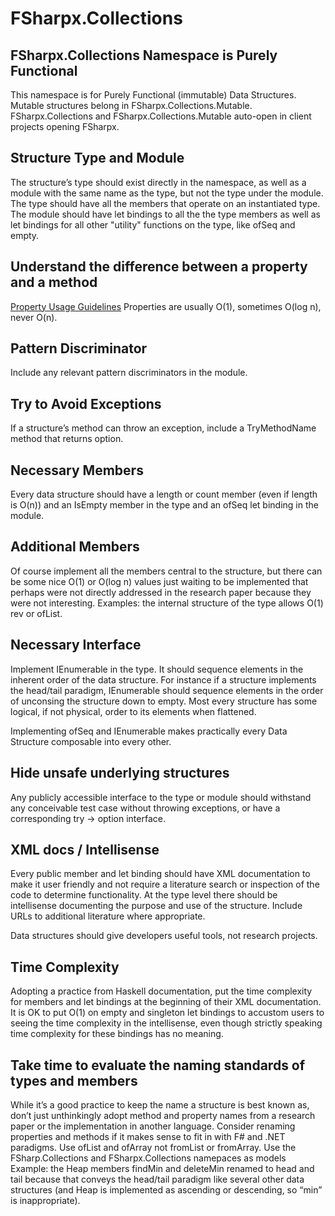 # FSharpx.Collections

## FSharpx.Collections Namespace is Purely Functional

This namespace is for Purely Functional (immutable) Data Structures. Mutable structures belong in FSharpx.Collections.Mutable. FSharpx.Collections and FSharpx.Collections.Mutable auto-open in client projects opening FSharpx.

## Structure Type and Module

The structure’s type should exist directly in the namespace, as well as a module with the same name as the type, but not the type under the module. The type should have all the members that operate on an instantiated type. The module should have let bindings to all the the type members as well as let bindings for all other "utility" functions on the type, like ofSeq and empty.

## Understand the difference between a property and a method

[Property Usage Guidelines](http://msdn.microsoft.com/en-us/library/bzwdh01d.aspx) Properties are usually O(1), sometimes O(log n), never O(n).

## Pattern Discriminator

Include any relevant pattern discriminators in the module. 

## Try to Avoid Exceptions

If a structure’s method can throw an exception, include a TryMethodName method that returns option.

## Necessary Members

Every data structure should have a length or count member (even if length is O(n)) and an IsEmpty member in the type and an ofSeq let binding in the module.

## Additional Members

Of course implement all the members central to the structure, but there can be some nice O(1) or O(log n) values just waiting to be implemented that perhaps were not directly addressed in the research paper because they were not interesting. Examples: the internal structure of the type allows O(1) rev or ofList.

## Necessary Interface

Implement IEnumerable in the type. It should sequence elements in the inherent order of the data structure. For instance if a structure implements the head/tail paradigm, IEnumerable should sequence elements in the order of unconsing the structure down to empty. Most every structure has some logical, if not physical, order to its elements when flattened. 

Implementing ofSeq and IEnumerable makes practically every Data Structure composable into every other.

## Hide unsafe underlying structures

Any publicly accessible interface to the type or module should withstand any conceivable test case without throwing exceptions, or have a corresponding try -> option interface.

## XML docs / Intellisense

Every public member and let binding should have XML documentation to make it user friendly and not require a literature search or inspection of the code to determine functionality. At the type level there should be intellisense documenting the purpose and use of the structure. Include URLs to additional literature where appropriate.

Data structures should give developers useful tools, not research projects.

## Time Complexity

Adopting a practice from Haskell documentation, put the time complexity for members and let bindings at the beginning of their XML documentation. It is OK to put O(1) on empty and singleton let bindings to accustom users to seeing the time complexity in the intellisense, even though strictly speaking time complexity for these bindings has no meaning.

## Take time to evaluate the naming standards of types and members

While it’s a good practice to keep the name a structure is best known as, don’t just unthinkingly adopt method and property names from a research paper or the implementation in another language. Consider renaming properties and methods if it makes sense to fit in with F# and .NET paradigms. Use ofList and ofArray not fromList or fromArray. Use the FSharp.Collections and FSharpx.Collections namepaces as models Example: the Heap members findMin and deleteMin renamed to head and tail because that conveys the head/tail paradigm like several other data structures (and Heap is implemented as ascending or descending, so “min” is inappropriate).
